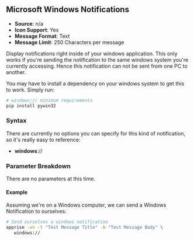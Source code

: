 ## Microsoft Windows Notifications
* **Source**: n/a
* **Icon Support**: Yes
* **Message Format**: Text
* **Message Limit**: 250 Characters per message

Display notifications right inside of your windows application.  This only works if you're sending the notification to the same windows system you're currently accessing.  Hence this notification can not be sent from one PC to another.

You may have to install a dependency on your windows system to get this to work.  Simply run:
```bash
# windows:// minimum requirements
pip install pywin32
```

### Syntax
There are currently no options you can specify for this kind of notification, so it's really easy to reference:
* **windows**://

### Parameter Breakdown
There are no parameters at this time.

#### Example
Assuming we're on a Windows computer, we can send a Windows Notification to ourselves:
```bash
# Send ourselves a windows notification
apprise -vv -t "Test Message Title" -b "Test Message Body" \
   windows://
```